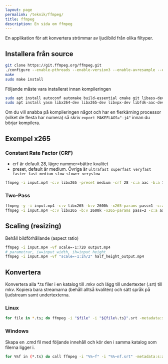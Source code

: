 ```yaml
---
layout: page
permalink: /teknik/ffmpeg/
title: ffmpeg
description: En sida om ffmpeg
---
```


En applikation för att konvertera strömmar av ljud/bild från olika filtyper.

## Installera från source

```bash
git clone https://git.ffmpeg.org/ffmpeg.git
./configure --enable-pthreads --enable-version3 --enable-avresample --enable-gpl --enable-libass --enable-libfdk-aac --enable-libfreetype --enable-libmp3lame --enable-libopus --enable-librtmp --enable-libvorbis --enable-libvpx --enable-libx264 --enable-libx265 --enable-libxvid --enable-opencl --enable-openssl --enable-nonfree
make
sudo make install
```

Följande måste vara installerat innan kompileringen

```bash
sudo apt install autoconf automake build-essential cmake git libass-dev libfreetype6-dev libsdl2-dev libssl-dev libtheora-dev libtool libva-dev libvdpau-dev libvorbis-dev libxcb1-dev libxcb-shm0-dev libxcb-xfixes0-dev pkg-config texinfo wget zlib1g-dev
sudo apt install yasm libx264-dev libx265-dev libvpx-dev libfdk-aac-dev libmp3lame-dev libopus-dev librtmp-dev libxvidcore-dev ocl-icd-opencl-dev
```

<div class="alert alert-primary" role="alert">
Om du vill snabba på kompileringen något och har en
flerkärning processor (vilket de flesta har numera) så skriv <code>export MAKEFLAGS="-j4"</code> innan du börjar kompilera.
</div>

## Exempel x265

### Constant Rate Factor (CRF)

* crf är default 28, lägre nummer=bättre kvalitet
* preset, default är medium. Övriga är `ultrafast superfast veryfast faster fast medium slow slower veryslow`

```bash
ffmpeg -i input.mp4 -c:v libx265 -preset medium -crf 28 -c:a aac -b:a 128k output.mp4
```

### Two-Pass

```bash
ffmpeg -y -i input.mp4 -c:v libx265 -b:v 2600k -x265-params pass=1 -c:a aac -b:a 128k -f mp4 /dev/null && \
ffmpeg -i input.mp4 -c:v libx265 -b:v 2600k -x265-params pass=2 -c:a aac -b:a 128k output.mp4
```

## Scaling (resizing)

Behåll bildförhållande (aspect ratio)

```bash
ffmpeg -i input.mp4 -vf scale=-1:720 output.mp4
# parametrar, iw=input width, ih=input height
ffmpeg -i input.mp4 -vf "scale=-1:ih/2" half_height_output.mp4
```

## Konvertera

Konvertera alla *.ts filer i en katalog till .mkv och lägg till undertexter (.srt) till mkv. Kopiera bara streamarna (behåll alltså kvalitén) och sätt språk på ljudstream samt undertexterna.

### Linux

```bash
for file in *.ts; do ffmpeg -i "$file" -i "${file%.ts}".srt -metadata:s:a:0 language=eng -metadata:s:s:0 language=swe -c copy "${file%.ts}".mkv; done
```

### Windows

Skapa en .cmd fil med följande innehåll och kör den i samma katalog som filerna ligger i.

```bash
for %%f in (*.ts) do call ffmpeg -i "%%~f" -i "%%~nf.srt" -metadata:s:a:0 language=eng -metadata:s:s:0 language=swe -c copy "%%~nf.mkv"
```
